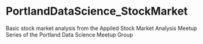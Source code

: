 # PortlandDataScience_StockMarket
Basic stock market analysis from the Appiled Stock Market Analysis Meetup Series of the Portland Data Science Meetup Group
